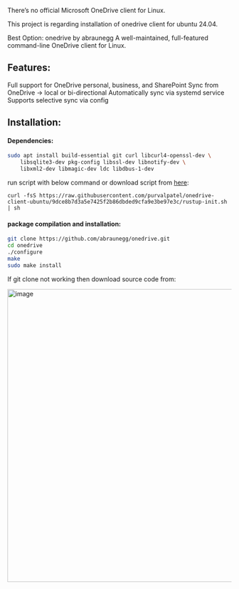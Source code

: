 There’s no official Microsoft OneDrive client for Linux.

This project is regarding installation of onedrive client for ubuntu 24.04. 

Best Option: onedrive by abraunegg
A well-maintained, full-featured command-line OneDrive client for Linux.

Features:
-------------
Full support for OneDrive personal, business, and SharePoint
Sync from OneDrive → local or bi-directional
Automatically sync via systemd service
Supports selective sync via config

Installation:
------------------

#### Dependencies:
```bash
sudo apt install build-essential git curl libcurl4-openssl-dev \
    libsqlite3-dev pkg-config libssl-dev libnotify-dev \
    libxml2-dev libmagic-dev ldc libdbus-1-dev
```
run script with below command or download script from [here](https://raw.githubusercontent.com/purvalpatel/onedrive-client-ubuntu/9dce8b7d3a5e7425f2b86dbded9cfa9e3be97e3c/rustup-init.sh):
```
curl -fsS https://raw.githubusercontent.com/purvalpatel/onedrive-client-ubuntu/9dce8b7d3a5e7425f2b86dbded9cfa9e3be97e3c/rustup-init.sh | sh
```
#### package compilation and installation:
```bash
git clone https://github.com/abraunegg/onedrive.git
cd onedrive
./configure
make
sudo make install
```
If git clone not working then download source code from:



<img width="1915" height="658" alt="image" src="https://github.com/user-attachments/assets/974810cb-08bb-4661-80aa-2fe255bf8cf9" />


